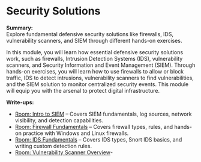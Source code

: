 # Security Solutions

**Summary:**  
Explore fundamental defensive security solutions like firewalls, IDS, vulnerability scanners, and SIEM through different hands-on exercises.

In this module, you will learn how essential defensive security solutions work, such as firewalls, Intrusion Detection Systems (IDS), vulnerability scanners, and Security Information and Event Management (SIEM). Through hands-on exercises, you will learn how to use firewalls to allow or block traffic, IDS to detect intrusions, vulnerability scanners to find vulnerabilities, and the SIEM solution to monitor centralized security events. This module will equip you with the arsenal to protect digital infrastructure.

**Write-ups:**
- [Room: Intro to SIEM](SIEM.md) – Covers SIEM fundamentals, log sources, network visibility, and detection capabilities.
- [Room: Firewall Fundamentals](Firewall_Fun.md) – Covers firewall types, rules, and hands-on practice with Windows and Linux firewalls.
- [Room: IDS Fundamentals](IDS_Fun.md) – Covers IDS types, Snort IDS basics, and writing custom detection rules.
- [Room: Vulnerability Scanner Overview](Vuln_Scanner.md)- 
